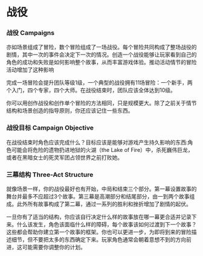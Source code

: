 # 战役

### 战役 Campaigns

亦如场景组成了冒险，数个冒险组成了一场战役。每个冒险共同构成了整场战役的剧情，其中一次的事件会决定下一次的情况。创造一个战役能够让玩家看到自己的角色的成功和失败是如何影响整个故事，从而丰富游戏体验。推动活动情节的冒险活动增加了这种影响

完成一场冒险会提升团队等级1级，一个典型的战役拥有11场冒险：一个新手，两个入门，四个专家，四个大师。在战役结束时，团队应该全体达到10级。

你可以用创作战役和创作单个冒险的方法相同，只是规模更大。除了之前关于情节结构和场景创造的指导原则，你还应该记住一些东西。

### 战役目标 Campaign Objective

在战役结束时角色应该完成什么？目标应该是能够对游戏产生持久影响的东西:角色可能会将危险的遗物扔进地狱的火湖（the
Lake of
Fire）中，杀死巍伟巨龙，或者在黑暗女士的死灵军团占领世界之前打败她。

### 三幕结构 Three-Act Structure

就像场景一样，你的战役最好也有开始，中局和结束三个部分。第一幕设置故事的舞台并最多不应超过3个故事。第三幕是高潮部分和结尾部分，由一到两个故事组成。此外所有故事构成了第二幕，通过一系列的胜利和挫折增加了剧情的起伏。

一旦你有了适当的结构，你应该自行决定什么样的故事放在哪一幕更合适并记录下来。什么该发生，角色该面临什么样的障碍，每个故事该如何过渡到下一个故事？这些都会帮助你建立第一个故事的框架。你也可以更进一步，为即将到来的冒险描述细节，但不要把太多的东西确定下来。玩家角色通常会朝着意想不到的方向前进，这可能需要你调整你的计划。
